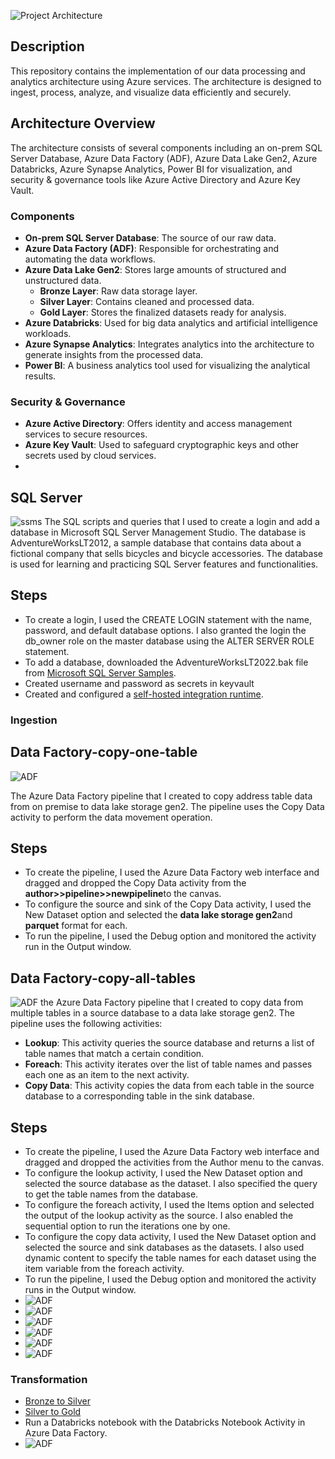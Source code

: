 

![Project Architecture](https://github.com/munna710/Azure-Data-Engineering-SSMS-Integration/blob/main/images/project-architecture.png)
## Description
This repository contains the implementation of our data processing and analytics architecture using Azure services. The architecture is designed to ingest, process, analyze, and visualize data efficiently and securely.

## Architecture Overview
The architecture consists of several components including an on-prem SQL Server Database, Azure Data Factory (ADF), Azure Data Lake Gen2, Azure Databricks, Azure Synapse Analytics, Power BI for visualization, and security & governance tools like Azure Active Directory and Azure Key Vault.

### Components
- **On-prem SQL Server Database**: The source of our raw data.
- **Azure Data Factory (ADF)**: Responsible for orchestrating and automating the data workflows.
- **Azure Data Lake Gen2**: Stores large amounts of structured and unstructured data.
    - **Bronze Layer**: Raw data storage layer.
    - **Silver Layer**: Contains cleaned and processed data.
    - **Gold Layer**: Stores the finalized datasets ready for analysis.
- **Azure Databricks**: Used for big data analytics and artificial intelligence workloads.
- **Azure Synapse Analytics**: Integrates analytics into the architecture to generate insights from the processed data.
- **Power BI**: A business analytics tool used for visualizing the analytical results.

### Security & Governance
- **Azure Active Directory**: Offers identity and access management services to secure resources.
- **Azure Key Vault**: Used to safeguard cryptographic keys and other secrets used by cloud services.
- 
## SQL Server
![ssms](https://github.com/munna710/Azure-Data-Engineering-SSMS-Integration/blob/main/images/ssms.png)
The SQL scripts and queries that I used to create a login and add a database in Microsoft SQL Server Management Studio. The database is AdventureWorksLT2012, a sample database that contains data about a fictional company that sells bicycles and bicycle accessories. The database is used for learning and practicing SQL Server features and functionalities.

## Steps
- To create a login, I used the CREATE LOGIN statement with the name, password, and default database options. I also granted the login the db_owner role on the master database using the ALTER SERVER ROLE statement.
- To add a database, downloaded the AdventureWorksLT2022.bak file from [Microsoft SQL Server Samples](https://learn.microsoft.com/en-us/sql/samples/adventureworks-install-configure?view=sql-server-ver16&tabs=ssms).
- Created username and password as secrets in keyvault
- Created and configured a [self-hosted integration runtime](https://learn.microsoft.com/en-us/azure/data-factory/create-self-hosted-integration-runtime?tabs=data-factory).

### Ingestion
## Data Factory-copy-one-table

![ADF](https://github.com/munna710/Azure-Data-Engineering-SSMS-Integration/blob/main/images/ADF.png)

The Azure Data Factory pipeline that I created to copy address table data from on premise to data lake storage gen2. The pipeline uses the Copy Data activity to perform the data movement operation.
## Steps
- To create the pipeline, I used the Azure Data Factory web interface and dragged and dropped the Copy Data activity from the **author>>pipeline>>newpipeline**to the canvas.
- To configure the source and sink of the Copy Data activity, I used the New Dataset option and selected the **data lake storage gen2**and **parquet** format for each.
- To run the pipeline, I used the Debug option and monitored the activity run in the Output window.

## Data Factory-copy-all-tables

![ADF](https://github.com/munna710/Azure-Data-Engineering-SSMS-Integration/blob/main/images/copy-all-tables.png)
the Azure Data Factory pipeline that I created to copy data from multiple tables in a source database to a data lake storage gen2. The pipeline uses the following activities:

- **Lookup**: This activity queries the source database and returns a list of table names that match a certain condition.
- **Foreach**: This activity iterates over the list of table names and passes each one as an item to the next activity.
- **Copy Data**: This activity copies the data from each table in the source database to a corresponding table in the sink database.

## Steps
- To create the pipeline, I used the Azure Data Factory web interface and dragged and dropped the activities from the Author menu to the canvas.
- To configure the lookup activity, I used the New Dataset option and selected the source database as the dataset. I also specified the query to get the table names from the database.
- To configure the foreach activity, I used the Items option and selected the output of the lookup activity as the source. I also enabled the sequential option to run the iterations one by one.
- To configure the copy data activity, I used the New Dataset option and selected the source and sink databases as the datasets. I also used dynamic content to specify the table names for each dataset using the item variable from the foreach activity.
- To run the pipeline, I used the Debug option and monitored the activity runs in the Output window.
- ![ADF](https://github.com/munna710/Azure-Data-Engineering-SSMS-Integration/blob/main/images/query1.png)
- ![ADF](https://github.com/munna710/Azure-Data-Engineering-SSMS-Integration/blob/main/images/query3.png)
- ![ADF](https://github.com/munna710/Azure-Data-Engineering-SSMS-Integration/blob/main/images/query4.png)
- ![ADF](https://github.com/munna710/Azure-Data-Engineering-SSMS-Integration/blob/main/images/query5.png)
- ![ADF](https://github.com/munna710/Azure-Data-Engineering-SSMS-Integration/blob/main/images/query6.png)
- ![ADF](https://github.com/munna710/Azure-Data-Engineering-SSMS-Integration/blob/main/images/query7.png)

### Transformation
- [Bronze to Silver](https://github.com/munna710/Azure-Data-Engineering-SSMS-Integration/blob/main/bronze%20to%20silver.ipynb)
- [Silver to Gold](https://github.com/munna710/Azure-Data-Engineering-SSMS-Integration/blob/main/silver%20to%20gold.ipynb)
- Run a Databricks notebook with the Databricks Notebook Activity in Azure Data Factory.
- ![ADF](https://github.com/munna710/Azure-Data-Engineering-SSMS-Integration/blob/main/images/ADF-DB.png)

  
  
